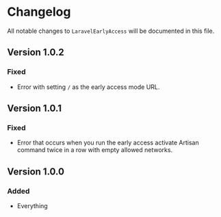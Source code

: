 # Changelog

All notable changes to `LaravelEarlyAccess` will be documented in this file.

## Version 1.0.2

### Fixed

- Error with setting `/` as the early access mode URL.

## Version 1.0.1

### Fixed

- Error that occurs when you run the early access activate Artisan command twice in a row with empty allowed networks.

## Version 1.0.0

### Added

- Everything
